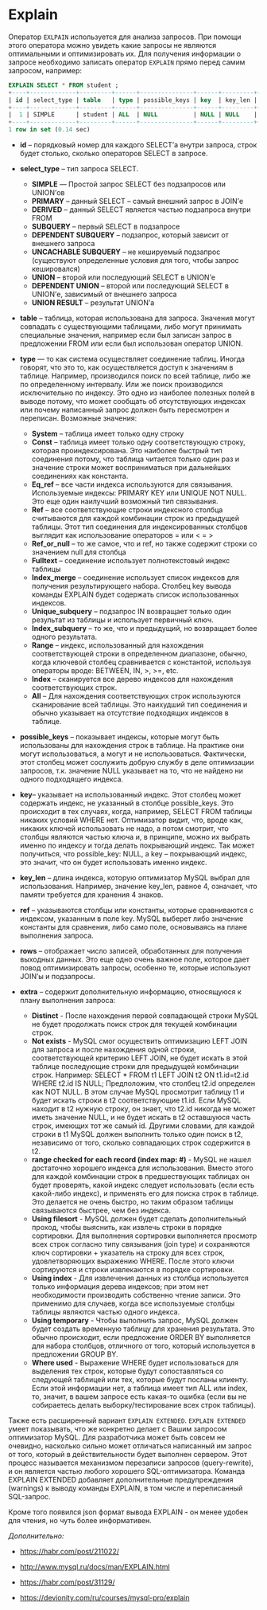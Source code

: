 # Explain

Оператор `EXLPAIN` используется для анализа запросов. При помощи этого оператора можно увидеть какие запросы не являются оптимальными и оптимизировать их. Для получения информации о запросе необходимо записать оператор `EXPLAIN` прямо перед самим запросом, например:

```sql
EXPLAIN SELECT * FROM student ;
+----+-------------+---------+------+---------------+------+---------+------+------+-------+
| id | select_type | table   | type | possible_keys | key  | key_len | ref  | rows | Extra |
+----+-------------+---------+------+---------------+------+---------+------+------+-------+
|  1 | SIMPLE      | student | ALL  | NULL          | NULL | NULL    | NULL |    8 | NULL  |
+----+-------------+---------+------+---------------+------+---------+------+------+-------+
1 row in set (0.14 sec)
```

- **id** – порядковый номер для каждого SELECT’а внутри запроса, строк будет столько, сколько операторов SELECT в запросе.

- **select_type** – тип запроса SELECT.

  - **SIMPLE** — Простой запрос SELECT без подзапросов или UNION’ов
  - **PRIMARY** – данный SELECT – самый внешний запрос в JOIN’е
  - **DERIVED** – данный SELECT является частью подзапроса внутри FROM
  - **SUBQUERY** – первый SELECT в подзапросе
  - **DEPENDENT SUBQUERY** – подзапрос, который зависит от внешнего запроса
  - **UNCACHABLE SUBQUERY** – не кешируемый подзапрос (существуют определенные условия для того, чтобы запрос кешировался)
  - **UNION** – второй или последующий SELECT в UNION’е
  - **DEPENDENT UNION** – второй или последующий SELECT в UNION’е, зависимый от внешнего запроса
  - **UNION RESULT** – результат UNION’а

- **table** – таблица, которая использована для запроса. Значения могут совпадать с существующими таблицами, либо могут принимать специальные значения, например <derived> если был записан запрос в предложении FROM или <union> если был использован оператор UNION.

- **type** — то как система осуществляет соединение таблиц. Иногда говорят, что это то, как осуществляется доступ к значениям в таблице. Например, производился поиск по всей таблице, либо же по определенному интервалу. Или же поиск производился исключительно по индексу. Это одно из наиболее полезных полей в выводе потому, что может сообщать об отсутствующих индексах или почему написанный запрос должен быть пересмотрен и переписан. Возможные значения:

  - **System** – таблица имеет только одну строку
  - **Const** – таблица имеет только одну соответствующую строку, которая проиндексирована. Это наиболее быстрый тип соединения потому, что таблица читается только один раз и значение строки может восприниматься при дальнейших соединениях как константа.
  - **Eq_ref** – все части индекса используются для связывания. Используемые индексы: PRIMARY KEY или UNIQUE NOT NULL. Это еще один наилучший возможный тип связывания.
  - **Ref** – все соответствующие строки индексного столбца считываются для каждой комбинации строк из предыдущей таблицы. Этот тип соединения для индексированных столбцов выглядит как использование операторов = или < = >
  - **Ref_or_null** – то же самое, что и ref, но также содержит строки со значением null для столбца
  - **Fulltext** – соединение использует полнотекстовый индекс таблицы
  - **Index_merge** – соединение использует список индексов для получения результирующего набора. Столбец key вывода команды EXPLAIN будет содержать список использованных индексов.
  - **Unique_subquery** – подзапрос IN возвращает только один результат из таблицы и использует первичный ключ.
  - **Index_subquery** – то же, что и предыдущий, но возвращает более одного результата.
  - **Range** – индекс, использованный для нахождения соответствующей строки в определенном диапазоне, обычно, когда ключевой столбец сравнивается с константой, используя операторы вроде: BETWEEN, IN, >, >=, etc.
  - **Index** – сканируется все дерево индексов для нахождения соответствующих строк.
  - **All** – Для нахождения соответствующих строк используются сканирование всей таблицы. Это наихудший тип соединения и обычно указывает на отсутствие подходящих индексов в таблице.

- **possible_keys** – показывает индексы, которые могут быть использованы для нахождения строк в таблице. На практике они могут использоваться, а могут и не использоваться. Фактически, этот столбец может сослужить добрую службу в деле оптимизации запросов, т.к. значение NULL указывает на то, что не найдено ни одного подходящего индекса.

- **key**– указывает на использованный индекс. Этот столбец может содержать индекс, не указанный в столбце possible_keys. Это происходит в тех случаях, когда, например, SELECT FROM таблицы никаких условий WHERE нет. Оптимизатор видит, что, вроде как, никаких ключей использовать не надо, а потом смотрит, что столбцы являются частью ключа и, в принципе, можно их выбрать именно по индексу и тогда делать покрывающий индекс. Так может получиться, что possible_key: NULL, а key – покрывающий индекс, это значит, что он будет использовать именно индекс.

- **key_len** – длина индекса, которую оптимизатор MySQL выбрал для использования. Например, значение key_len, равное 4, означает, что памяти требуется для хранения 4 знаков.

- **ref** – указываются столбцы или константы, которые сравниваются с индексом, указанным в поле key. MySQL выберет либо значение константы для сравнения, либо само поле, основываясь на плане выполнения запроса.

- **rows** – отображает число записей, обработанных для получения выходных данных. Это еще одно очень важное поле, которое дает повод оптимизировать запросы, особенно те, которые используют JOIN’ы и подзапросы.

- **extra** – содержит дополнительную информацию, относящуюся к плану выполнения запроса:

  - **Distinct** - После нахождения первой совпадающей строки MySQL не будет продолжать поиск строк для текущей комбинации строк.
  - **Not exists** - MySQL смог осуществить оптимизацию LEFT JOIN для запроса и после нахождения одной строки, соответствующей критерию LEFT JOIN, не будет искать в этой таблице последующие строки для предыдущей комбинации строк. Например: SELECT * FROM t1 LEFT JOIN t2 ON t1.id=t2.id WHERE t2.id IS NULL; Предположим, что столбец t2.id определен как NOT NULL. В этом случае MySQL просмотрит таблицу t1 и будет искать строки в t2 соответствующие t1.id. Если MySQL находит в t2 нужную строку, он знает, что t2.id никогда не может иметь значение NULL, и не будет искать в t2 оставшуюся часть строк, имеющих тот же самый id. Другими словами, для каждой строки в t1 MySQL должен выполнить только один поиск в t2, независимо от того, сколько совпадающих строк содержится в t2.
  - **range checked for each record (index map: #)** - MySQL не нашел достаточно хорошего индекса для использования. Вместо этого для каждой комбинации строк в предшествующих таблицах он будет проверять, какой индекс следует использовать (если есть какой-либо индекс), и применять его для поиска строк в таблице. Это делается не очень быстро, но таким образом таблицы связываются быстрее, чем без индекса.
  - **Using filesort** - MySQL должен будет сделать дополнительный проход, чтобы выяснить, как извлечь строки в порядке сортировки. Для выполнения сортировки выполняется просмотр всех строк согласно типу связывания (join type) и сохраняются ключ сортировки + указатель на строку для всех строк, удовлетворяющих выражению WHERE. После этого ключи сортируются и строки извлекаются в порядке сортировки.
  - **Using index** - Для извлечения данных из столбца используется только информация дерева индексов; при этом нет необходимости производить собственно чтение записи. Это применимо для случаев, когда все используемые столбцы таблицы являются частью одного индекса.
  - **Using temporary** - Чтобы выполнить запрос, MySQL должен будет создать временную таблицу для хранения результата. Это обычно происходит, если предложение ORDER BY выполняется для набора столбцов, отличного от того, который используется в предложении GROUP BY.
  - **Where used** - Выражение WHERE будет использоваться для выделения тех строк, которые будут сопоставляться со следующей таблицей или тех, которые будут посланы клиенту. Если этой информации нет, а таблица имеет тип ALL или index, то, значит, в вашем запросе есть какая-то ошибка (если вы не собираетесь делать выборку/тестирование всех строк таблицы).

Также есть расширенный вариант `EXPLAIN EXTENDED`. `EXPLAIN EXTENDED` умеет показывать, что же конкретно делает с Вашим запросом оптимизатор MySQL. Для разработчика может быть совсем не очевидно, насколько сильно может отличаться написанный им запрос от того, который в действительности будет выполнен сервером. Этот процесс называется механизмом перезаписи запросов (query-rewrite), и он является частью любого хорошего SQL-оптимизатора. Команда EXPLAIN EXTENDED добавляет дополнительные предупреждения (warnings) к выводу команды EXPLAIN, в том числе и переписанный SQL-запрос. 

Кроме того появился json формат вывода EXPLAIN - он менее удобен для чтения, но чуть более информативен.

*Дополнительно:*

- https://habr.com/post/211022/

- http://www.mysql.ru/docs/man/EXPLAIN.html

- https://habr.com/post/31129/

- https://devionity.com/ru/courses/mysql-pro/explain